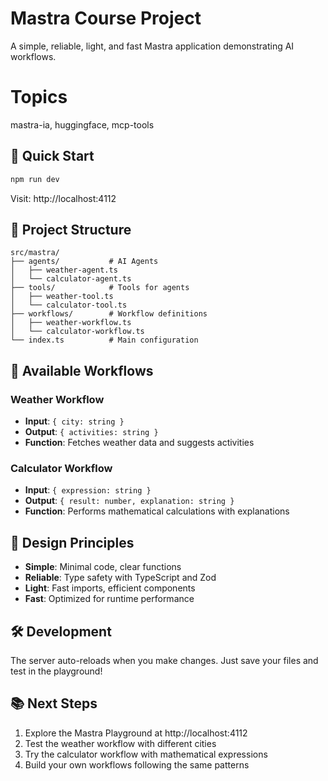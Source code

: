 # Mastra Course Project

A simple, reliable, light, and fast Mastra application demonstrating AI workflows.

# Topics

mastra-ia, huggingface, mcp-tools

## 🚀 Quick Start

```bash
npm run dev
```

Visit: http://localhost:4112

## 📁 Project Structure

```
src/mastra/
├── agents/           # AI Agents
│   ├── weather-agent.ts
│   └── calculator-agent.ts
├── tools/            # Tools for agents
│   ├── weather-tool.ts
│   └── calculator-tool.ts
├── workflows/        # Workflow definitions
│   ├── weather-workflow.ts
│   └── calculator-workflow.ts
└── index.ts          # Main configuration
```

## 🔧 Available Workflows

### Weather Workflow
- **Input**: `{ city: string }`
- **Output**: `{ activities: string }`
- **Function**: Fetches weather data and suggests activities

### Calculator Workflow
- **Input**: `{ expression: string }`
- **Output**: `{ result: number, explanation: string }`
- **Function**: Performs mathematical calculations with explanations

## 🎯 Design Principles

- **Simple**: Minimal code, clear functions
- **Reliable**: Type safety with TypeScript and Zod
- **Light**: Fast imports, efficient components
- **Fast**: Optimized for runtime performance

## 🛠️ Development

The server auto-reloads when you make changes. Just save your files and test in the playground!

## 📚 Next Steps

1. Explore the Mastra Playground at http://localhost:4112
2. Test the weather workflow with different cities
3. Try the calculator workflow with mathematical expressions
4. Build your own workflows following the same patterns 
